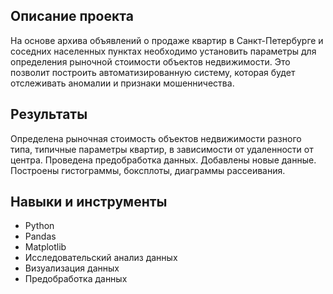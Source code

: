 ## Описание проекта

На основе архива объявлений о продаже квартир в Санкт-Петербурге и соседних населенных пунктах необходимо установить параметры для определения рыночной стоимости объектов недвижимости. Это позволит построить автоматизированную систему, которая будет отслеживать аномалии и признаки мошенничества.
 
## Результаты
Определена рыночная стоимость объектов недвижимости разного типа, типичные параметры квартир, в зависимости от удаленности от центра. Проведена предобработка данных. Добавлены новые данные. Построены гистограммы, боксплоты, диаграммы рассеивания.

## Навыки и инструменты

- Python
- Pandas
- Matplotlib
- Исследовательский анализ данных
- Визуализация данных
- Предобработка данных
